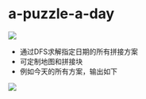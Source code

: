 # a-puzzle-a-day

![](https://img.alicdn.com/imgextra/i2/854352822/O1CN01VNh1jS1WiWNnXL8rx_!!854352822.jpg)

- 通过DFS求解指定日期的所有拼接方案
- 可定制地图和拼接块
- 例如今天的所有方案，输出如下

![](image/today.png)
